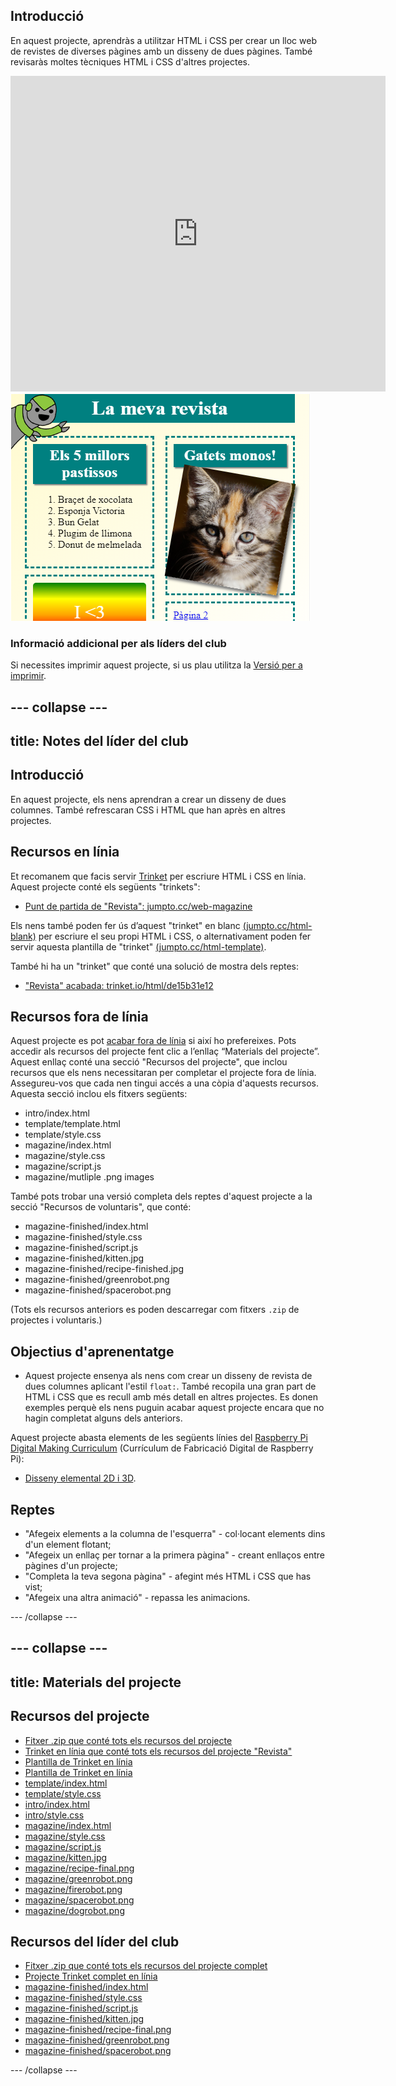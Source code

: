 ## Introducció

En aquest projecte, aprendràs a utilitzar HTML i CSS per crear un lloc web de revistes de diverses pàgines amb un disseny de dues pàgines. També revisaràs moltes tècniques HTML i CSS d'altres projectes.

<div class="trinket">
  <iframe src="https://trinket.io/embed/html/de15b31e12?outputOnly=true&start=result" width="600" height="505" frameborder="0" marginwidth="0" marginheight="0" allowfullscreen>
  </iframe>
  <img src="images/magazine-final.png">
</div>

### Informació addicional per als líders del club

Si necessites imprimir aquest projecte, si us plau utilitza la [Versió per a imprimir](https://projects.raspberrypi.org/ca-ES/projects/magazine/print).

--- collapse ---
---
title: Notes del líder del club
---
## Introducció

En aquest projecte, els nens aprendran a crear un disseny de dues columnes. També refrescaran CSS i HTML que han après en altres projectes.

## Recursos en línia

Et recomanem que facis servir [Trinket](https://trinket.io/) per escriure HTML i CSS en línia. Aquest projecte conté els següents "trinkets":

* [Punt de partida de "Revista": jumpto.cc/web-magazine](http://jumpto.cc/web-magazine)

Els nens també poden fer ús d’aquest "trinket" en blanc [(jumpto.cc/html-blank)](http://jumpto.cc/html-blank) per escriure el seu propi HTML i CSS, o alternativament poden fer servir aquesta plantilla de "trinket" [(jumpto.cc/html-template)](http://jumpto.cc/html-template).

També hi ha un "trinket" que conté una solució de mostra dels reptes:

* ["Revista" acabada: trinket.io/html/de15b31e12](https://trinket.io/html/de15b31e12)

## Recursos fora de línia

Aquest projecte es pot [acabar fora de línia](https://www.codeclubprojects.org/en-GB/resources/webdev-working-offline/) si així ho prefereixes. Pots accedir als recursos del projecte fent clic a l’enllaç “Materials del projecte”. Aquest enllaç conté una secció "Recursos del projecte", que inclou recursos que els nens necessitaran per completar el projecte fora de línia. Assegureu-vos que cada nen tingui accés a una còpia d'aquests recursos. Aquesta secció inclou els fitxers següents:

* intro/index.html
* template/template.html
* template/style.css
* magazine/index.html
* magazine/style.css
* magazine/script.js
* magazine/mutliple .png images

També pots trobar una versió completa dels reptes d'aquest projecte a la secció "Recursos de voluntaris", que conté:

* magazine-finished/index.html
* magazine-finished/style.css
* magazine-finished/script.js
* magazine-finished/kitten.jpg
* magazine-finished/recipe-finished.jpg
* magazine-finished/greenrobot.png
* magazine-finished/spacerobot.png

(Tots els recursos anteriors es poden descarregar com fitxers `.zip` de projectes i voluntaris.)

## Objectius d'aprenentatge

* Aquest projecte ensenya als nens com crear un disseny de revista de dues columnes aplicant l'estil `float:`. També recopila una gran part de HTML i CSS que es recull amb més detall en altres projectes. Es donen exemples perquè els nens puguin acabar aquest projecte encara que no hagin completat alguns dels anteriors. 

Aquest projecte abasta elements de les següents línies del [Raspberry Pi Digital Making Curriculum](http://rpf.io/curriculum) (Currículum de Fabricació Digital de Raspberry Pi):

* [Disseny elemental 2D i 3D](https://www.raspberrypi.org/curriculum/design/creator).

## Reptes

* "Afegeix elements a la columna de l'esquerra" - col·locant elements dins d'un element flotant;
* "Afegeix un enllaç per tornar a la primera pàgina" - creant enllaços entre pàgines d'un projecte;
* "Completa la teva segona pàgina" - afegint més HTML i CSS que has vist;
* "Afegeix una altra animació" - repassa les animacions.

--- /collapse ---

--- collapse ---
---
title: Materials del projecte
---
## Recursos del projecte

* [Fitxer .zip que conté tots els recursos del projecte](https://rpf.io/p/en/magazine-go)
* [Trinket en línia que conté tots els recursos del projecte "Revista"](http://jumpto.cc/web-magazine)
* [Plantilla de Trinket en línia](http://jumpto.cc/trinket-template)
* [Plantilla de Trinket en línia](http://jumpto.cc/trinket-blank)
* [template/index.html](resources/template-index.html)
* [template/style.css](resources/template-style.css)
* [intro/index.html](resources/intro-index.html)
* [intro/style.css](resources/intro-style.css)
* [magazine/index.html](resources/magazine-index.html)
* [magazine/style.css](resources/magazine-style.css)
* [magazine/script.js](resources/magazine-script.js)
* [magazine/kitten.jpg](resources/magazine-kitten.jpg)
* [magazine/recipe-final.png](resources/magazine-recipe-final.png)
* [magazine/greenrobot.png](resources/magazine-greenrobot.png)
* [magazine/firerobot.png](resources/magazine-firerobot.png)
* [magazine/spacerobot.png](resources/magazine-spacerobot.png)
* [magazine/dogrobot.png](resources/magazine-dogrobot.png)

## Recursos del líder del club

* [Fitxer .zip que conté tots els recursos del projecte complet](https://rpf.io/p/en/magazine-go)
* [Projecte Trinket complet en línia](https://trinket.io/html/de15b31e12)
* [magazine-finished/index.html](resources/magazine-finished-index.html)
* [magazine-finished/style.css](resources/magazine-finished-style.css)
* [magazine-finished/script.js](resources/magazine-finished-script.js)
* [magazine-finished/kitten.jpg](resources/magazine-finished-kitten.jpg)
* [magazine-finished/recipe-final.png](resources/magazine-finished-recipe-final.png)
* [magazine-finished/greenrobot.png](resources/magazine-finished-greenrobot.png)
* [magazine-finished/spacerobot.png](resources/magazine-finished-spacerobot.png)

--- /collapse ---